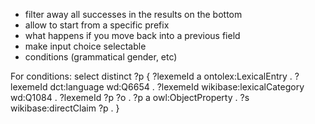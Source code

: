 - filter away all successes in the results on the bottom
- allow to start from a specific prefix
- what happens if you move back into a previous field
- make input choice selectable
- conditions (grammatical gender, etc)

For conditions:
select distinct ?p {
  ?lexemeId a ontolex:LexicalEntry .
  ?lexemeId dct:language wd:Q6654 .
  ?lexemeId wikibase:lexicalCategory wd:Q1084 .
  ?lexemeId ?p ?o .
  ?p a owl:ObjectProperty .
  ?s wikibase:directClaim ?p .
}
